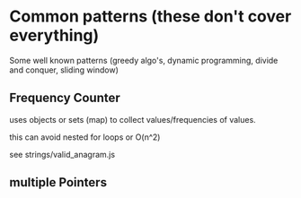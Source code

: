 # Common patterns (these don't cover everything)

Some well known patterns (greedy algo's, dynamic programming, divide and conquer, sliding window)

## Frequency Counter

uses objects or sets (map) to collect values/frequencies of values.

this can avoid nested for loops or O(n^2)

see strings/valid_anagram.js

## multiple Pointers
